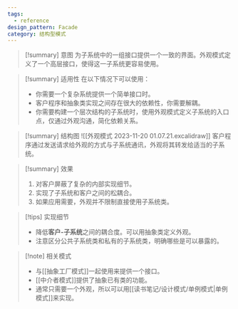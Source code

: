 ```yaml
---
tags:
  - reference
design_pattern: Facade
category: 结构型模式
---
```

> [!summary] 意图
> 为子系统中的一组接口提供一个一致的界面。外观模式定义了一个高层接口，使得这一子系统更容易使用。

> [!summary] 适用性
> 在以下情况下可以使用：
> - 你需要一个复杂系统提供一个简单接口时。
> - 客户程序和抽象类实现之间存在很大的依赖性，你需要解耦。
> - 你需要构建一个层次结构的子系统时，使用外观模式定义子系统的入口点，仅通过外观沟通，简化依赖关系。

> [!summary] 结构图
> ![[外观模式 2023-11-20 01.07.21.excalidraw]]
> 客户程序通过发送请求给外观的方式与子系统通讯，外观将其转发给适当的子系统。

> [!summary] 效果
> 1. 对客户屏蔽了复杂的内部实现细节。
> 2. 实现了子系统和客户之间的松耦合。
> 3. 如果应用需要，外观并不限制直接使用子系统类。

> [!tips] 实现细节
> - 降低**客户-子系统**之间的耦合度。可以用抽象类定义外观。
> - 注意区分公共子系统类和私有的子系统类，明确哪些是可以暴露的。

> [!note] 相关模式
> - 与[[抽象工厂模式]]一起使用来提供一个接口。
> - [[中介者模式]]提供了抽象已有类的功能。
> - 通常只需要一个外观，所以可以用[[读书笔记/设计模式/单例模式|单例模式]]来实现。